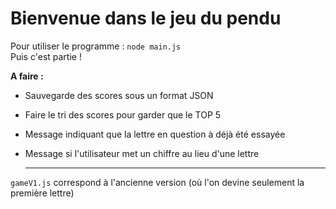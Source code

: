 # Bienvenue dans le jeu du pendu  
Pour utiliser le programme : `node main.js`  
Puis c'est partie !  

**A faire :**  
- Sauvegarde des scores sous un format JSON
- Faire le tri des scores pour garder que le TOP 5
- Message indiquant que la lettre en question à déjà été essayée
- Message si l'utilisateur met un chiffre au lieu d'une lettre


  ---------------------------
`gameV1.js` correspond à l'ancienne version (où l'on devine seulement la première lettre)